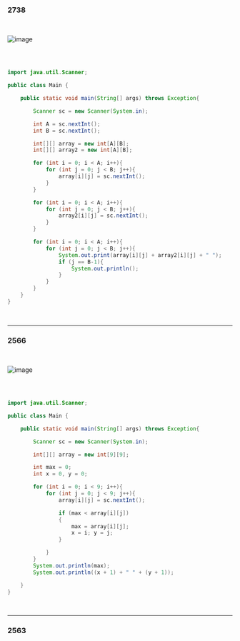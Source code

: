 ### 2738

<br/>

![image](https://user-images.githubusercontent.com/78454649/215083880-b87baf24-7f0a-4f77-902c-3a760983810d.png)

<br/>

```java

import java.util.Scanner;

public class Main {

    public static void main(String[] args) throws Exception{

        Scanner sc = new Scanner(System.in);

        int A = sc.nextInt();
        int B = sc.nextInt();

        int[][] array = new int[A][B];
        int[][] array2 = new int[A][B];

        for (int i = 0; i < A; i++){
            for (int j = 0; j < B; j++){
                array[i][j] = sc.nextInt();
            }
        }

        for (int i = 0; i < A; i++){
            for (int j = 0; j < B; j++){
                array2[i][j] = sc.nextInt();
            }
        }

        for (int i = 0; i < A; i++){
            for (int j = 0; j < B; j++){
                System.out.print(array[i][j] + array2[i][j] + " ");
                if (j == B-1){
                    System.out.println();
                }
            }
        }
    }
}

```

<br/>

--- 

### 2566

<br/>

![image](https://user-images.githubusercontent.com/78454649/215095910-1b1111ee-4579-4a41-8adb-b0c6bf56d472.png)


<br/>

```java

import java.util.Scanner;

public class Main {

    public static void main(String[] args) throws Exception{

        Scanner sc = new Scanner(System.in);

        int[][] array = new int[9][9];

        int max = 0;
        int x = 0, y = 0;

        for (int i = 0; i < 9; i++){
            for (int j = 0; j < 9; j++){
                array[i][j] = sc.nextInt();

                if (max < array[i][j])
                {
                    max = array[i][j];
                    x = i; y = j;
                }

            }
        }
        System.out.println(max);
        System.out.println((x + 1) + " " + (y + 1));

    }
}


```

<br/>

--- 

### 2563

<br/>
